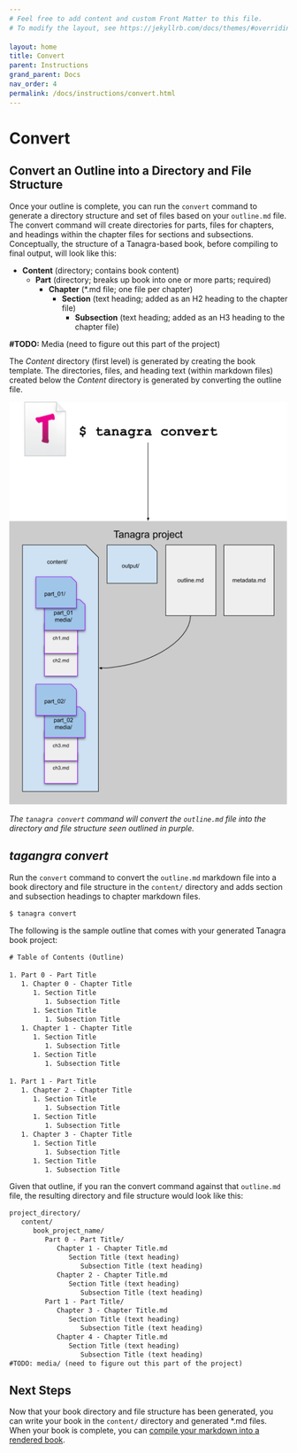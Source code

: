 ```yaml
---
# Feel free to add content and custom Front Matter to this file.
# To modify the layout, see https://jekyllrb.com/docs/themes/#overriding-theme-defaults

layout: home
title: Convert
parent: Instructions
grand_parent: Docs
nav_order: 4
permalink: /docs/instructions/convert.html
---
```


# Convert
## Convert an Outline into a Directory and File Structure
Once your outline is complete, you can run the `convert` command to generate a directory structure and set of files based on your `outline.md` file. The convert command will create directories for parts, files for chapters, and headings within the chapter files for sections and subsections. Conceptually, the structure of a Tanagra-based book, before compiling to final output, will look like this:

- **Content** (directory; contains book content)
   - **Part** (directory; breaks up book into one or more parts; required)
      - **Chapter** (\*.md file; one file per chapter)
         - **Section** (text heading; added as an H2 heading to the chapter file)
            - **Subsection** (text heading; added as an H3 heading to the chapter file)

**#TODO:** Media (need to figure out this part of the project)

The _Content_ directory (first level) is generated by creating the book template. The directories, files, and heading text (within markdown files) created below the _Content_ directory is generated by converting the outline file.

![Tanagra Workflow: Convert](/assets/images/tanagra-workflow-convert.png "Tanagra Workflow: Convert")

*The `tanagra convert` command will convert the `outline.md` file into the directory and file structure seen outlined in purple.*

## _tagangra convert_
Run the `convert` command to convert the `outline.md` markdown file into a book directory and file structure in the `content/` directory and adds section and subsection headings to chapter markdown files.

```bash
$ tanagra convert
```

The following is the sample outline that comes with your generated Tanagra book project:
```
# Table of Contents (Outline)

1. Part 0 - Part Title
   1. Chapter 0 - Chapter Title
      1. Section Title
         1. Subsection Title
      1. Section Title
         1. Subsection Title
   1. Chapter 1 - Chapter Title
      1. Section Title
         1. Subsection Title
      1. Section Title
         1. Subsection Title

1. Part 1 - Part Title
   1. Chapter 2 - Chapter Title
      1. Section Title
         1. Subsection Title
      1. Section Title
         1. Subsection Title
   1. Chapter 3 - Chapter Title
      1. Section Title
         1. Subsection Title
      1. Section Title
         1. Subsection Title
```

Given that outline, if you ran the convert command against that `outline.md` file, the resulting directory and file structure would look like this:
```
project_directory/
   content/
      book_project_name/
         Part 0 - Part Title/
            Chapter 1 - Chapter Title.md
               Section Title (text heading)
                  Subsection Title (text heading)
            Chapter 2 - Chapter Title.md
               Section Title (text heading)
                  Subsection Title (text heading)
         Part 1 - Part Title/
            Chapter 3 - Chapter Title.md
               Section Title (text heading)
                  Subsection Title (text heading)
            Chapter 4 - Chapter Title.md
               Section Title (text heading)
                  Subsection Title (text heading)
#TODO: media/ (need to figure out this part of the project)
```

## Next Steps
Now that your book directory and file structure has been generated, you can write your book in the `content/` directory and generated \*.md files. When your book is complete, you can [compile your markdown into a rendered book](compile.html).
